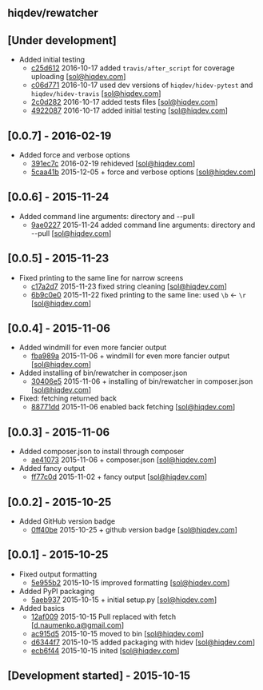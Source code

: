 hiqdev/rewatcher
----------------

## [Under development]

- Added initial testing
    - [c25d612] 2016-10-17 added `travis/after_script` for coverage uploading [sol@hiqdev.com]
    - [c06d771] 2016-10-17 used dev versions of `hiqdev/hidev-pytest` and `hiqdev/hidev-travis` [sol@hiqdev.com]
    - [2c0d282] 2016-10-17 added tests files [sol@hiqdev.com]
    - [4922087] 2016-10-17 added initial testing [sol@hiqdev.com]

## [0.0.7] - 2016-02-19

- Added force and verbose options
    - [391ec7c] 2016-02-19 rehideved [sol@hiqdev.com]
    - [5caa41b] 2015-12-05 + force and verbose options [sol@hiqdev.com]

## [0.0.6] - 2015-11-24

- Added command line arguments: directory and --pull
    - [9ae0227] 2015-11-24 added command line arguments: directory and --pull [sol@hiqdev.com]

## [0.0.5] - 2015-11-23

- Fixed printing to the same line for narrow screens
    - [c17a2d7] 2015-11-23 fixed string cleaning [sol@hiqdev.com]
    - [6b9c0e0] 2015-11-22 fixed printing to the same line: used `\b` <- `\r` [sol@hiqdev.com]

## [0.0.4] - 2015-11-06

- Added windmill for even more fancier output
    - [fba989a] 2015-11-06 + windmill for even more fancier output [sol@hiqdev.com]
- Added installing of bin/rewatcher in composer.json
    - [30406e5] 2015-11-06 + installing of bin/rewatcher in composer.json [sol@hiqdev.com]
- Fixed: fetching returned back
    - [88771dd] 2015-11-06 enabled back fetching [sol@hiqdev.com]

## [0.0.3] - 2015-11-06

- Added composer.json to install through composer
    - [ae41073] 2015-11-06 + composer.json [sol@hiqdev.com]
- Added fancy output
    - [ff77c0d] 2015-11-02 + fancy output [sol@hiqdev.com]

## [0.0.2] - 2015-10-25

- Added GitHub version badge
    - [0ff40be] 2015-10-25 + github version badge [sol@hiqdev.com]

## [0.0.1] - 2015-10-25

- Fixed output formatting
    - [5e955b2] 2015-10-15 improved formatting [sol@hiqdev.com]
- Added PyPI packaging
    - [5aeb937] 2015-10-15 + initial setup.py [sol@hiqdev.com]
- Added basics
    - [12af009] 2015-10-15 Pull replaced with fetch [d.naumenko.a@gmail.com]
    - [ac915d5] 2015-10-15 moved to bin [sol@hiqdev.com]
    - [d6344f7] 2015-10-15 added packaging with hidev [sol@hiqdev.com]
    - [ecb6f44] 2015-10-15 inited [sol@hiqdev.com]

## [Development started] - 2015-10-15

[391ec7c]: https://github.com/hiqdev/rewatcher/commit/391ec7c
[5caa41b]: https://github.com/hiqdev/rewatcher/commit/5caa41b
[9ae0227]: https://github.com/hiqdev/rewatcher/commit/9ae0227
[c17a2d7]: https://github.com/hiqdev/rewatcher/commit/c17a2d7
[6b9c0e0]: https://github.com/hiqdev/rewatcher/commit/6b9c0e0
[fba989a]: https://github.com/hiqdev/rewatcher/commit/fba989a
[30406e5]: https://github.com/hiqdev/rewatcher/commit/30406e5
[88771dd]: https://github.com/hiqdev/rewatcher/commit/88771dd
[ae41073]: https://github.com/hiqdev/rewatcher/commit/ae41073
[ff77c0d]: https://github.com/hiqdev/rewatcher/commit/ff77c0d
[0ff40be]: https://github.com/hiqdev/rewatcher/commit/0ff40be
[5e955b2]: https://github.com/hiqdev/rewatcher/commit/5e955b2
[5aeb937]: https://github.com/hiqdev/rewatcher/commit/5aeb937
[12af009]: https://github.com/hiqdev/rewatcher/commit/12af009
[ac915d5]: https://github.com/hiqdev/rewatcher/commit/ac915d5
[d6344f7]: https://github.com/hiqdev/rewatcher/commit/d6344f7
[ecb6f44]: https://github.com/hiqdev/rewatcher/commit/ecb6f44
[c25d612]: https://github.com/hiqdev/rewatcher/commit/c25d612
[c06d771]: https://github.com/hiqdev/rewatcher/commit/c06d771
[2c0d282]: https://github.com/hiqdev/rewatcher/commit/2c0d282
[4922087]: https://github.com/hiqdev/rewatcher/commit/4922087
